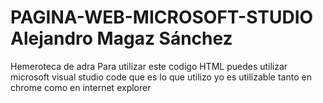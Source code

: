 # PAGINA-WEB-MICROSOFT-STUDIO Alejandro Magaz Sánchez
 Hemeroteca de adra
Para utilizar este codigo HTML puedes utilizar microsoft visual studio code que es lo que utilizo yo 
es utilizable tanto en chrome como en internet explorer

